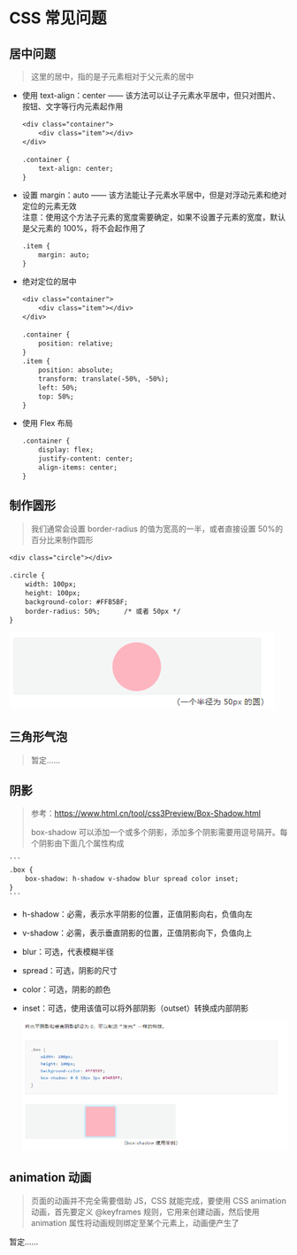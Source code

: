 # CSS 常见问题

## 居中问题

> 这里的居中，指的是子元素相对于父元素的居中

- 使用 text-align：center —— 该方法可以让子元素水平居中，但只对图片、按钮、文字等行内元素起作用

  ```
  <div class="container">
      <div class="item"></div>
  </div>

  .container {
      text-align: center;
  }
  ```

- 设置 margin：auto —— 该方法能让子元素水平居中，但是对浮动元素和绝对定位的元素无效<br>
  注意：使用这个方法子元素的宽度需要确定，如果不设置子元素的宽度，默认是父元素的 100%，将不会起作用了

  ```
  .item {
      margin: auto;
  }
  ```

- 绝对定位的居中

  ```
  <div class="container">
      <div class="item"></div>
  </div>

  .container {
      position: relative;
  }
  .item {
      position: absolute;
      transform: translate(-50%, -50%);
      left: 50%;
      top: 50%;
  }
  ```

- 使用 Flex 布局

  ```
  .container {
      display: flex;
      justify-content: center;
      align-items: center;
  }
  ```

## 制作圆形

> 我们通常会设置 border-radius 的值为宽高的一半，或者直接设置 50%的百分比来制作圆形

```
<div class="circle"></div>

.circle {
    width: 100px;
    height: 100px;
    background-color: #FFB5BF;
    border-radius: 50%;      /* 或者 50px */
}
```

![404](images/07-圆形.png)

## 三角形气泡

> 暂定......

## 阴影

> 参考：https://www.html.cn/tool/css3Preview/Box-Shadow.html
>
> box-shadow 可以添加一个或多个阴影，添加多个阴影需要用逗号隔开。每个阴影由下面几个属性构成

    ```
    .box {
        box-shadow: h-shadow v-shadow blur spread color inset;
    }
    ```

- h-shadow：必需，表示水平阴影的位置，正值阴影向右，负值向左
- v-shadow：必需，表示垂直阴影的位置，正值阴影向下，负值向上
- blur：可选，代表模糊半径
- spread：可选，阴影的尺寸
- color：可选，阴影的颜色
- inset：可选，使用该值可以将外部阴影（outset）转换成内部阴影

  ![404](images/07-阴影.png)

## animation 动画

> 页面的动画并不完全需要借助 JS，CSS 就能完成，要使用 CSS animation 动画，首先要定义 @keyframes 规则，它用来创建动画，然后使用 animation 属性将动画规则绑定至某个元素上，动画便产生了

暂定......
